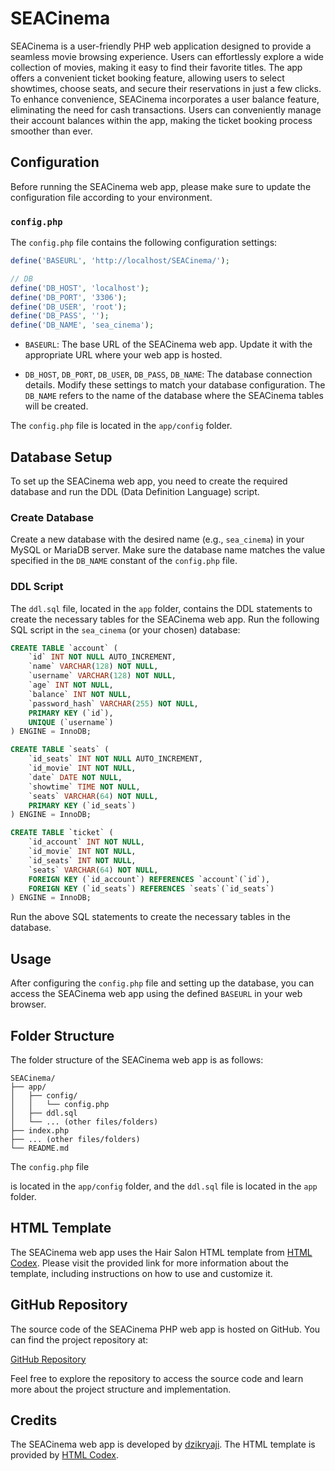 # SEACinema

SEACinema is a user-friendly PHP web application designed to provide a seamless movie browsing experience. Users can effortlessly explore a wide collection of movies, making it easy to find their favorite titles. The app offers a convenient ticket booking feature, allowing users to select showtimes, choose seats, and secure their reservations in just a few clicks. To enhance convenience, SEACinema incorporates a user balance feature, eliminating the need for cash transactions. Users can conveniently manage their account balances within the app, making the ticket booking process smoother than ever.

## Configuration

Before running the SEACinema web app, please make sure to update the configuration file according to your environment.

### `config.php`

The `config.php` file contains the following configuration settings:

```php
define('BASEURL', 'http://localhost/SEACinema/');

// DB
define('DB_HOST', 'localhost');
define('DB_PORT', '3306');
define('DB_USER', 'root');
define('DB_PASS', '');
define('DB_NAME', 'sea_cinema');
```

- `BASEURL`: The base URL of the SEACinema web app. Update it with the appropriate URL where your web app is hosted.

- `DB_HOST`, `DB_PORT`, `DB_USER`, `DB_PASS`, `DB_NAME`: The database connection details. Modify these settings to match your database configuration. The `DB_NAME` refers to the name of the database where the SEACinema tables will be created.

The `config.php` file is located in the `app/config` folder.

## Database Setup

To set up the SEACinema web app, you need to create the required database and run the DDL (Data Definition Language) script.

### Create Database

Create a new database with the desired name (e.g., `sea_cinema`) in your MySQL or MariaDB server. Make sure the database name matches the value specified in the `DB_NAME` constant of the `config.php` file.

### DDL Script

The `ddl.sql` file, located in the `app` folder, contains the DDL statements to create the necessary tables for the SEACinema web app. Run the following SQL script in the `sea_cinema` (or your chosen) database:

```sql
CREATE TABLE `account` (
    `id` INT NOT NULL AUTO_INCREMENT,
    `name` VARCHAR(128) NOT NULL,
    `username` VARCHAR(128) NOT NULL,
    `age` INT NOT NULL,
    `balance` INT NOT NULL,
    `password_hash` VARCHAR(255) NOT NULL,
    PRIMARY KEY (`id`),
    UNIQUE (`username`)
) ENGINE = InnoDB;

CREATE TABLE `seats` (
    `id_seats` INT NOT NULL AUTO_INCREMENT,
    `id_movie` INT NOT NULL,
    `date` DATE NOT NULL,
    `showtime` TIME NOT NULL,
    `seats` VARCHAR(64) NOT NULL,
    PRIMARY KEY (`id_seats`)
) ENGINE = InnoDB;

CREATE TABLE `ticket` (
    `id_account` INT NOT NULL,
    `id_movie` INT NOT NULL,
    `id_seats` INT NOT NULL,
    `seats` VARCHAR(64) NOT NULL,
    FOREIGN KEY (`id_account`) REFERENCES `account`(`id`),
    FOREIGN KEY (`id_seats`) REFERENCES `seats`(`id_seats`)
) ENGINE = InnoDB;
```

Run the above SQL statements to create the necessary tables in the database.

## Usage

After configuring the `config.php` file and setting up the database, you can access the SEACinema web app using the defined `BASEURL` in your web browser.

## Folder Structure

The folder structure of the SEACinema web app is as follows:

```
SEACinema/
├── app/
│   ├── config/
│   │   └── config.php
│   ├── ddl.sql
│   └── ... (other files/folders)
├── index.php
├── ... (other files/folders)
└── README.md
```

The `config.php` file

is located in the `app/config` folder, and the `ddl.sql` file is located in the `app` folder.

## HTML Template

The SEACinema web app uses the Hair Salon HTML template from [HTML Codex](https://htmlcodex.com/hair-salon-html-template/). Please visit the provided link for more information about the template, including instructions on how to use and customize it.

## GitHub Repository

The source code of the SEACinema PHP web app is hosted on GitHub. You can find the project repository at:

[GitHub Repository](https://github.com/dzikryaji/SEACinema)

Feel free to explore the repository to access the source code and learn more about the project structure and implementation.

## Credits

The SEACinema web app is developed by [dzikryaji](https://github.com/dzikryaji). The HTML template is provided by [HTML Codex](https://htmlcodex.com/).
